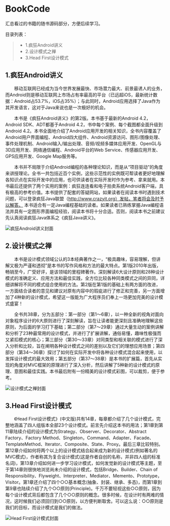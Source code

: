 # BookCode

汇总看过的书籍的随书源码部分，方便后续学习。

目录列表：
 
> * 1.疯狂Android讲义
> * 2.设计模式之禅
> * 3.Head First设计模式

## 1.疯狂Android讲义

&emsp;&emsp;移动互联网已经成为当今世界发展最快、市场潜力最大、前景最诱人的业务，而Android则是移动互联网上市场占有率最高的平台（已远超iOS，最新统计数据：Android占53.7%，iOS占35%）；与此同时，Android应用选择了Java作为其开发语言，这对于Java来说也是一次极好的机会。

&emsp;&emsp;本书是《疯狂Android讲义》的第2版。本书基于最新的Android 4.2，Android SDK、ADT都基于Android 4.2，书中每个案例、每个截图都全面升级到Android 4.2。本书全面地介绍了Android应用开发的相关知识，全书内容覆盖了Android用户界面编程、Android四大组件、Android资源访问、图形/图像处理、事件处理机制、Android输入/输出处理、音频/视频多媒体应用开发、OpenGL与3D应用开发、网络通信编程、Android平台的Web Service、传感器应用开发、GPS应用开发、Google Map服务等。

&emsp;&emsp;本书并不局限于介绍Android编程的各种理论知识，而是从“项目驱动”的角度来讲授理论。全书一共包括近百个实例，这些示范性的实例既可帮读者更好地理解各知识点在实际开发中的应用，也可供读者在实际开发时作为参考、拿来就用。本书最后还提供了两个实用的案例：疯狂连连看和电子拍卖系统Android客户端，具有极高的参考价值。本书提供了配套的答疑网站，如果读者在阅读本书时遇到技术问题，可以登录疯狂Java联盟（http://www.crazyit.org）发帖，笔者将会及时予以解答。
本书适合有一定Java编程基础的读者。如果读者已熟练掌握Java编程语法并具有一定图形界面编程经验，阅读本书将十分合适。否则，阅读本书之前建议先认真阅读疯狂Java体系之《疯狂Java讲义》。

![疯狂Android讲义封面](https://img3.doubanio.com/lpic/s28024443.jpg)

## 2.设计模式之禅

&emsp;&emsp;本书是设计模式领域公认的3本经典著作之一，“极具趣味，容易理解，但讲解又极为严谨和透彻”是本书的写作风格和方法的最大特点。第1版2010年出版，畅销至今，广受好评，是该领域的里程碑著作。深刻解读6大设计原则和28种设计模式的准确定义、应用方法和最佳实践，全方位比较各种同类模式之间的异同，详细讲解将不同的模式组合使用的方法。第2版在第1版的基础上有两方面的改进，一方面结合读者的意见和建议对原有内容中的瑕疵进行了修正和完善，另一方面增加了4种新的设计模式，希望这一版能为广大程序员们奉上一场更加完美的设计模式盛宴！

&emsp;&emsp;全书共38章，分为五部分：第一部分（第1～6章），以一种全新的视角对面向对象程序设计的6大原则进行了深刻解读，旨在让读者能更深刻且准确地理解这些原则，为后面的学习打下基础；第二部分（第7～29章）通过大量生动的案例讲解和分析了23种最常用的设计模式，并进行了扩展讲解，通俗易懂，趣味性极强而又紧扣模式的核心；第三部分（第30～33章）对同类型和相关联的模式进行了深入分析和比较，旨在阐明各种设计模式之间的差别以及它们的理想应用场景；第四部分（第34～36章）探讨了如何在实际开发中将各种设计模式混合起来使用，以发挥设计模式的最大效用；第五部分（第37～38章）是本书的扩展篇，首先从实现的角度对MVC框架的原理进行了深入分析，然后讲解了5种新的设计模式的原理、意图和最佳实践。本书最后附有一份精美的设计模式彩图，可以裁剪，便于参考。

![设计模式之禅封面](https://img3.doubanio.com/lpic/s28026496.jpg)

## 3.Head First设计模式

&emsp;&emsp;《Head First设计模式》(中文版)共有14章，每章都介绍了几个设计模式，完整地涵盖了四人组版本全部23个设计模式。前言先介绍这本书的用法；第1章到第11章陆续介绍的设计模式为Strategy、Observer、Decorator、Abstract Factory、Factory Method、Singleton，Command、Adapter、Facade、TemplateMethod、Iterator、Composite、State、Proxy。最后三章比较特别。第12章介绍如何将两个以上的设计模式结合起来成为新的设计模式(例如著名的MVC模式)，作者称其为复合设计模式(这是作者自创的名称，并非四人组的标准名词)，第13章介绍如何进一步学习设计模式，如何发觉新的设计模式等主题，至于第14章则很快地浏览尚未介绍的设计模式，包括Bridge、Builder、Chain of Responsibility、Flyweight、Interpreter、Mediator、Memento、Prototype，Visitor。第1章还介绍了四个○○基本概念(抽象、封装、继承、多态)，而第1章到第9章也陆续介绍了九个○○原则(Principle)。千万不要轻视这些○○原则，因为每个设计模式背后都包含了几个○○原则的概念。很多时候，在设计时有两难的情况，这时候我们必须回归到○○原则，以方便判断取舍。可以这么说：○○原则是我们的目标，而设计模式是我们的做法。

![Head First设计模式封面](https://img3.doubanio.com/lpic/s2686916.jpg)